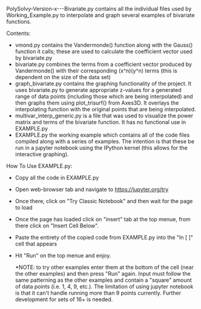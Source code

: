 PolySolvy-Version-x---Bivariate.py contains all the individual files used by Working_Example.py to interpolate and graph several examples of bivariate functions. 

Contents: 
  - vmond.py contains the Vandermonde() function along with the Gauss() function it calls; these are used to calculate the coefficient vector used by bivariate.py
  - bivariate.py combines the terms from a coefficient vector produced by Vandermonde() with their corresponding (x^n)(y^n) terms (this is dependent on the size of the data set)
  - graph_bivariate.py contains the graphing functionality of the project. It uses bivariate.py to generate appropriate z-values for a generated range of data points (including those which are being interpolated) and then graphs them using plot_trisurf() from Axes3D. It overlays the interpolating function with the original points that are being interpolated.
  - multivar_interp_generic.py is a file that was used to visualize the power matrix and terms of the bivariate function. It has no functional use in EXAMPLE.py
  - EXAMPLE.py the working example which contains all of the code files compiled along with a series of examples. The intention is that these be run in a jupyter notebook using the IPython kernel (this allows for the interactive graphing).
  
How To Use EXAMPLE.py:
  - Copy all the code in EXAMPLE.py
  - Open web-browser tab and navigate to https://jupyter.org/try
  - Once there, click on "Try Classic Notebook" and then wait for the page to load
  - Once the page has loaded click on "insert" tab at the top menue, from there click on "Insert Cell Below".
  - Paste the entirety of the copied code from EXAMPLE.py into the "In [ ]" cell that appears
  - Hit "Run" on the top menue and enjoy.
    
    *NOTE: to try other examples enter them at the bottom of the cell (near the other examples) and then press "Run" again. Input must follow the same patterning as the other examples and contain a "square" amount of data points (i.e. 1, 4, 9, etc.). The limitation of using jupyter notebook is that it can't handle running more than 9 points currently. Further development for sets of 16+ is needed.
  

